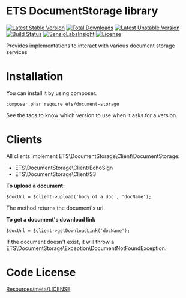 # ETS DocumentStorage library

[![Latest Stable Version](https://poser.pugx.org/ets/document-storage/v/stable.svg)](https://packagist.org/packages/ets/document-storage)
[![Total Downloads](https://poser.pugx.org/ets/document-storage/downloads.svg)](https://packagist.org/packages/ets/document-storage)
[![Latest Unstable Version](https://poser.pugx.org/ets/document-storage/v/unstable.svg)](https://packagist.org/packages/ets/document-storage)
[![Build Status](https://travis-ci.org/ETSGlobal/ETSDocumentStorage.png)](https://travis-ci.org/ETSGlobal/ETSDocumentStorage)
[![SensioLabsInsight](https://insight.sensiolabs.com/projects/5b12c51f-2338-40b3-95a6-fee5cee48993/mini.png)](https://insight.sensiolabs.com/projects/5b12c51f-2338-40b3-95a6-fee5cee48993)
[![License](https://poser.pugx.org/ets/document-storage/license.svg)](https://packagist.org/packages/ets/document-storage)

Provides implementations to interact with various document storage services

Installation
============
You can install it by using composer.
```
composer.phar require ets/document-storage
```
See the tags to know which version to use when it asks for a version.

Clients
=======
All clients implement ETS\DocumentStorage\Client\DocumentStorage:
- ETS\DocumentStorage\Client\EchoSign
- ETS\DocumentStorage\Client\S3

**To upload a document:**
```
$docUrl = $client->upload('body of a doc', 'docName');
```
The method returns the document's url.

**To get a document's download link**
```
$docUrl = $client->getDownloadLink('docName');
```
If the document doesn't exist, it will throw a ETS\DocumentStorage\Exception\DocumentNotFoundException.

Code License
============
[Resources/meta/LICENSE](https://github.com/ETSGlobal/document-storage/blob/master/Resources/meta/LICENSE)
